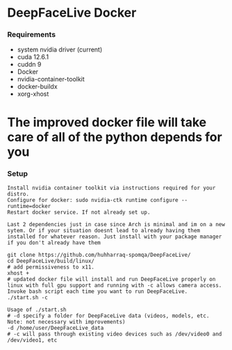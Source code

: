 # DeepFaceLive Docker

### Requirements

* system nvidia driver (current)
* cuda 12.6.1
* cuddn 9
* Docker
* nvidia-container-toolkit
* docker-buildx
* xorg-xhost

# The improved docker file will take care of all of the python depends for you

### Setup

```
Install nvidia container toolkit via instructions required for your distro.
Configure for docker: sudo nvidia-ctk runtime configure --runtime=docker
Restart docker service. If not already set up.

Last 2 dependencies just in case since Arch is minimal and im on a new sytem. Or if your situation doesnt lead to already having them installed for whatever reason. Just install with your package manager if you don't already have them

git clone https://github.com/huhharraq-spomqa/DeepFaceLive/
cd DeepFaceLive/build/linux/
# add permissiveness to x11.
xhost +
# updated docker file will install and run DeepFaceLive properly on linux with full gpu support and running with -c allows camera access. Invoke bash script each time you want to run DeepFaceLive.
./start.sh -c

Usage of ./start.sh
# -d specify a folder for DeepFaceLive data (videos, models, etc. Note: not necessary with improvements)
-d /home/user/DeepFaceLive_data
# -c will pass through existing video devices such as /dev/video0 and /dev/video1, etc
```
